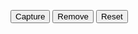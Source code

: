 <script>
    let currentPoint = { 
        latitude:0, 
        longitude:0 
    };

    let points = [];

    function capture(){
        var point = {
            latitude: 0,
            longitude:0
        };

        point.latitude = currentPoint.latitude;
        point.longitude = currentPoint.longitude;

        points.push(point);
        drawPoints();

        if(points.length >=2){
            var alphaA = points[points.length-2].longitude * (Math.PI / 180);
            var alphaB = points[points.length-1].longitude * (Math.PI / 180);
            var phiA = points[points.length-2].latitude * (Math.PI / 180);
            var phiB = points[points.length-1].latitude * (Math.PI / 180);

            var delta = alphaB - alphaA ;
            var distance = Math.acos( Math.sin(phiA) * Math.sin(phiB) + Math.cos(phiA) * Math.cos(phiB) * Math.cos(delta) ) * 6378137;
            drawDistance(distance);
        }
    }

    function reset(){
        points = [];
        drawPoints();
    }

    function remove(){
        points.pop();
        drawPoints();
    }

    function drawPoints(){
        document.getElementById('points').innerHTML = "";
        points.forEach(element => {
            document.getElementById('points').innerHTML += "latitude = " + element.latitude + " longitude = " + element.longitude + "<br>"
        });
    }

    function drawDistance(distance){
        document.getElementById('distance').innerHTML = distance + " km";
    }

    function getPosition(){
        navigator.geolocation.watchPosition(
            function(position){
                currentPoint.latitude = position.coords.latitude;
                currentPoint.longitude = position.coords.longitude;
                document.getElementById('position').innerHTML = "latitude = " + currentPoint.latitude + " longitude = " + currentPoint.longitude;
            }, 
            function(){ 
                document.getElementById('position').innerHTML = "Erreur de geolocalisation :("; 
            }, 
            {
                timeout:3000, 
                enableHighAccuracy:true, 
                maximumAge:1000
            }
        );
    }

    if("geolocation" in navigator){  
        getPosition();
    }
    else{
        document.getElementById('position').innerHTML = "la géolocalisation n'est pas disponible :(";
    }
</script>
<button onclick="capture()">Capture</button>
<button onclick="remove()">Remove</button>
<button onclick="reset()">Reset</button>
<span id="position"></span><br>
<span id="points"></span>
<span id="distance"></span>
